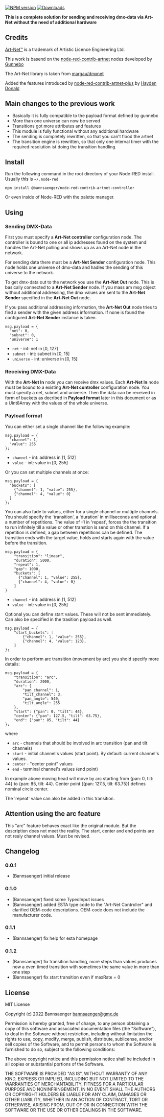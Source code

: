 [![NPM version](https://img.shields.io/npm/v/@bannsaenger/node-red-contrib-artnet-controller.svg)](https://www.npmjs.com/package/@bannsaenger/node-red-contrib-artnet-controller) [![Downloads](https://img.shields.io/npm/dm/@bannsaenger/node-red-contrib-artnet-controller)](https://www.npmjs.com/package/@bannsaenger/node-red-contrib-artnet-controller)

**This is a complete solution for sending and receiving dmx-data via Art-Net without the need of additional hardware**

## Credits
[Art-Net™](https://art-net.org.uk/) is a trademark of Artistic Licence Engineering Ltd.

This work is basend on the [node-red-contrib-artnet](https://github.com/gunnebo-ab/node-red-contrib-artnet) nodes developed by [Gunnebo](http://www.gunnebo.com/)

The Art-Net library is taken from [margau/dmxnet](https://github.com/margau/dmxnet)

Added the features introduced by [node-red-contrib-artnet-plus](https://github.com/haydendonald/node-red-contrib-artnet) by [Hayden Donald](https://github.com/haydendonald)

## Main changes to the previous work

- Basically it is fully compatible to the payload format defined by gunnebo
- More than one universe can now be served
- Transitions got more attributes and features
- This module is fully functional without any additional hardware
- The sending is completely rewritten, so that you can't flood the artnet
- The transition engine is rewritten, so that only one interval timer with the required resolution ist doing the transition handling.

## Install

Run the following command in the root directory of your Node-RED install. Usually this is `~/.node-red`
```
npm install @bannsaenger/node-red-contrib-artnet-controller
```
Or even inside of Node-RED with the palette manager.

## Using

### Sending DMX-Data

First you must specify a **Art-Net controller** configuration node. The controller is bound to one or all 
ip addresses found on the system and handles the Art-Net polling and shows up as an Art-Net node in the network.

For sending data there must be a **Art-Net Sender** configuration node. This node holds one universe of dmx-data
and hadles the sending of this universe to the network.

To get dmx-data out to the network you use the **Art-Net Out** node. This is basically connected to
a **Art-Net Sender** node. If you mass am msg object without additional addressing, the dmx values
are sent to the **Art-Net Sender** specified in the **Art-Net Out** node.

If you pass additional addressing information, the **Art-Net Out** node tries to find a sender with the given
address information. If none is found the configured **Art-Net Sender** instance is taken.

```
msg.payload = {
  "net": 0,
  "subnet": 0,
  "universe": 1
```
- `net` - int: net in [0, 127]
- `subnet` - int: subnet in [0, 15]
- `universe` - int: universe in [0, 15]

### Receiving DMX-Data

With the **Art-Net In** node you can receive dmx values. Each **Art-Net In** node must be bound to a existing **Art-Net controller** configuration node.
You must specify a net, subnet and universe. Then the data can be received in form of
buckets as decribed in **Payload format** later in this document or as a Uint8Array with the values of the whole universe.  

### Payload format

You can either set a single channel like the following example:

```
msg.payload = {
  "channel": 1,
  "value": 255 
};
```
- `channel` - int: address in [1, 512]
- `value` - int: value in [0, 255]

Or you can set multiple channels at once:

```
msg.payload = {
  "buckets": [
    {"channel": 1, "value": 255},
    {"channel": 4, "value": 0}
  ]
};
```

You can also fade to values, either for a single channel or multiple channels. You should specify the 'transition', a 'duration' in milliseconds and optional a
number of repetitions. The value of -1 in 'repeat', forces the the transition to run infinitely till a value or other transtion is send on this channel.
If a repetition is defined, a gap between repetitions can be defined. The transition ends with the target value, holds and starts again with the value before the transition.

```
msg.payload = {
    "transition": "linear",
    "duration": 5000,
    "repeat": 1,
    "gap": 1000,
    "buckets": [
      {"channel": 1, "value": 255},
      {"channel": 4, "value": 0}
    ]
}
```
- `channel` - int: address in [1, 512]
- `value` - int: value in [0, 255]

Optional you can define start values. These will not be sent immediately. Can also be specified in the trasition payload as well.

```
msg.payload = {
    "start_buckets": [
        {"channel": 1, "value": 255},
        {"channel": 4, "value": 123},
    ]
};
```

In order to perform arc transition (movement by arc) you shold specify more details:

```
msg.payload = {
    "transition": "arc",
    "duration": 2000,
    "arc": {
        "pan_channel": 1,
        "tilt_channel": 3,
        "pan_angle": 540,
        "tilt_angle": 255
    },
    "start": {"pan": 0, "tilt": 44},
    "center": {"pan": 127.5, "tilt": 63.75},
    "end": {"pan": 85, "tilt": 44}
};
```
where

- `arc` - channels that should be involved in arc transition (pan and tilt channels)
- `start` - initial channel's values (start point). By default: current channel's values.
- `center` - "center point" values
- `end` - terminal channel's values (end point)

In example above moving head will move by arc starting from {pan: 0, tilt: 44} to {pan: 85, tilt: 44}. Center point ({pan: 127.5, tilt: 63.75}) defines nominal circle center.

The 'repeat' value can also be added in this transition.

## Attention using the arc feature
This "arc" feature behaves exact like the original module. But the description does not meet the reality. The start, center and end points are not realy channel values.
Must be revised.

## Changelog
<!--
    Placeholder for the next version (at the beginning of the line):
    ### **WORK IN PROGRESS**
-->
### 0.0.1
* (Bannsaenger) initial release

### 0.1.0
* (Bannsaenger) fixed some TypedInput issues
* (Bannsaenger) added ESTA type code to the "Art-Net Controller" and clarified OEM-code descriptions. OEM-code does not include the manufacturer code.

### 0.1.1
* (Bannsaenger) fix help for esta homepage

### 0.1.2
* (Bannsaenger) fix transition handling, more steps than values produces now a even timed transition with sometimes the same value in more than one step
* (Bannsaenger) fix start transition even if maxRate = 0

## License
MIT License

Copyright (c) 2022 Bannsaenger <bannsaenger@gmx.de>

Permission is hereby granted, free of charge, to any person obtaining a copy
of this software and associated documentation files (the "Software"), to deal
in the Software without restriction, including without limitation the rights
to use, copy, modify, merge, publish, distribute, sublicense, and/or sell
copies of the Software, and to permit persons to whom the Software is
furnished to do so, subject to the following conditions:

The above copyright notice and this permission notice shall be included in all
copies or substantial portions of the Software.

THE SOFTWARE IS PROVIDED "AS IS", WITHOUT WARRANTY OF ANY KIND, EXPRESS OR
IMPLIED, INCLUDING BUT NOT LIMITED TO THE WARRANTIES OF MERCHANTABILITY,
FITNESS FOR A PARTICULAR PURPOSE AND NONINFRINGEMENT. IN NO EVENT SHALL THE
AUTHORS OR COPYRIGHT HOLDERS BE LIABLE FOR ANY CLAIM, DAMAGES OR OTHER
LIABILITY, WHETHER IN AN ACTION OF CONTRACT, TORT OR OTHERWISE, ARISING FROM,
OUT OF OR IN CONNECTION WITH THE SOFTWARE OR THE USE OR OTHER DEALINGS IN THE
SOFTWARE.